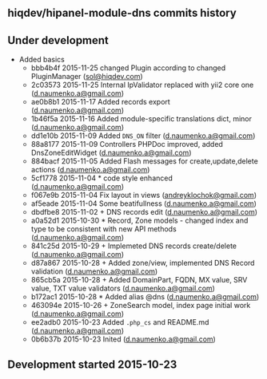 hiqdev/hipanel-module-dns commits history
-----------------------------------------

## Under development

- Added basics
    - bbb4b4f 2015-11-25 changed Plugin according to changed PluginManager (sol@hiqdev.com)
    - 2c03573 2015-11-25 Internal IpValidator replaced with yii2 core one (d.naumenko.a@gmail.com)
    - ae0b8b1 2015-11-17 Added records export (d.naumenko.a@gmail.com)
    - 1b46f5a 2015-11-16 Added module-specific translations dict, minor (d.naumenko.a@gmail.com)
    - dd1e10b 2015-11-09 Added `DNS_ON` filter (d.naumenko.a@gmail.com)
    - 88a8177 2015-11-09 Controllers PHPDoc improved, added DnsZoneEditWidget (d.naumenko.a@gmail.com)
    - 884bacf 2015-11-05 Added Flash messages for create,update,delete actions (d.naumenko.a@gmail.com)
    - 5cf1778 2015-11-04  * code style enhanced (d.naumenko.a@gmail.com)
    - f067e9b 2015-11-04 Fix layout in views (andreyklochok@gmail.com)
    - af5eade 2015-11-04 Some beatifullness (d.naumenko.a@gmail.com)
    - dbdfbe8 2015-11-02  + DNS records edit (d.naumenko.a@gmail.com)
    - a0a52d1 2015-10-30  * Record, Zone models - changed index and type to be consistent with new API methods (d.naumenko.a@gmail.com)
    - 841c25d 2015-10-29  + Implemeted DNS records create/delete (d.naumenko.a@gmail.com)
    - d87a867 2015-10-28  + Added zone/view, implemented DNS Record validation (d.naumenko.a@gmail.com)
    - 865cb5a 2015-10-28  + Added DomainPart, FQDN, MX value, SRV value, TXT value validators (d.naumenko.a@gmail.com)
    - b172ac1 2015-10-28  * Added alias @dns (d.naumenko.a@gmail.com)
    - 463094e 2015-10-26  + ZoneSearch model, index page initial work (d.naumenko.a@gmail.com)
    - ee2adb0 2015-10-23 Added `.php_cs` and README.md (d.naumenko.a@gmail.com)
    - 0b6b37b 2015-10-23 Inited (d.naumenko.a@gmail.com)

## Development started 2015-10-23


